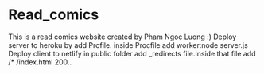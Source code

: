 # Read_comics
This is a read comics website created by Pham Ngoc Luong :)
Deploy server to heroku by add Profile. inside Procfile add worker:node server.js
Deploy client to netlify in public folder add _redirects file.Inside that file add /*    /index.html    200..
